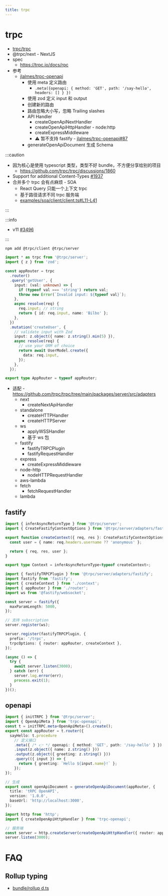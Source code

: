 ```yaml
---
title: trpc
---
```


# trpc

- [trpc/trpc](https://github.com/trpc/trpc)
- @trpc/next - NextJS
- spec
  - https://trpc.io/docs/rpc
- 参考
  - [jlalmes/trpc-openapi](https://github.com/jlalmes/trpc-openapi)
    - 使用 meta 定义路由
      - `.meta({openapi: { method: 'GET', path: '/say-hello', headers: [] } })`
    - 使用 zod 定义 input 和 output
    - 创建新的路由
    - 路由忽略大小写，忽略 Trailing slashes
    - API Handler
      - createOpenApiNextHandler
      - createOpenApiHttpHandler - node:http
      - createExpressMiddleware
      - ⚠️ 暂不支持 fastify - [jlalmes/trpc-openapi#87](https://github.com/jlalmes/trpc-openapi/issues/87)
    - generateOpenApiDocument 生成 Schema

:::caution

- 因为核心是使用 typescript 类型，类型不好 bundle，不方便分享给别的项目
  - https://github.com/trpc/trpc/discussions/1860
- Support for additional Content-Types [#1937](https://github.com/trpc/trpc/issues/1937)
- 合并多个 trpc 会有点麻烦 - SOA
  - React Query 只能一个上下文 trpc
  - 基于路径请求不同 trpc 服务端
  - [examples/soa/client/client.ts#L11-L41](https://github.com/trpc/trpc/blob/c49e0333ced133a883d276e51679c10de2f575e8/examples/soa/client/client.ts#L11-L41)

:::

:::info

- v11 [#3496](https://github.com/trpc/trpc/issues/3496)

:::

```bash
npm add @trpc/client @trpc/server
```

```ts
import * as trpc from '@trpc/server';
import { z } from 'zod';

const appRouter = trpc
  .router()
  .query('getUser', {
    input: (val: unknown) => {
      if (typeof val === 'string') return val;
      throw new Error(`Invalid input: ${typeof val}`);
    },
    async resolve(req) {
      req.input; // string
      return { id: req.input, name: 'Bilbo' };
    },
  })
  .mutation('createUser', {
    // validate input with Zod
    input: z.object({ name: z.string().min(5) }),
    async resolve(req) {
      // use your ORM of choice
      return await UserModel.create({
        data: req.input,
      });
    },
  });

export type AppRouter = typeof appRouter;
```

- 适配 - https://github.com/trpc/trpc/tree/main/packages/server/src/adapters
  - next
    - createNextApiHandler
  - standalone
    - createHTTPHandler
    - createHTTPServer
  - ws
    - applyWSSHandler
    - 基于 ws 包
  - fastify
    - fastifyTRPCPlugin
    - fastifyRequestHandler
  - express
    - createExpressMiddleware
  - node-http
    - nodeHTTPRequestHandler
  - aws-lambda
  - fetch
    - fetchRequestHandler
  - lambda

## fastify

```ts title="context.ts"
import { inferAsyncReturnType } from '@trpc/server';
import { CreateFastifyContextOptions } from '@trpc/server/adapters/fastify';

export function createContext({ req, res }: CreateFastifyContextOptions) {
  const user = { name: req.headers.username ?? 'anonymous' };

  return { req, res, user };
}

export type Context = inferAsyncReturnType<typeof createContext>;
```

```ts
import { fastifyTRPCPlugin } from '@trpc/server/adapters/fastify';
import fastify from 'fastify';
import { createContext } from './context';
import { appRouter } from './router';
import ws from '@fastify/websocket';

const server = fastify({
  maxParamLength: 5000,
});

// 支持 subscription
server.register(ws);

server.register(fastifyTRPCPlugin, {
  prefix: '/trpc',
  trpcOptions: { router: appRouter, createContext },
});

(async () => {
  try {
    await server.listen(3000);
  } catch (err) {
    server.log.error(err);
    process.exit(1);
  }
})();
```

## openapi

```ts
import { initTRPC } from '@trpc/server';
import { OpenApiMeta } from 'trpc-openapi';
const t = initTRPC.meta<OpenApiMeta>().create();
export const appRouter = t.router({
  sayHello: t.procedure
    // 定义接口
    .meta({ /* 👉 */ openapi: { method: 'GET', path: '/say-hello' } })
    .input(z.object({ name: z.string() }))
    .output(z.object({ greeting: z.string() }))
    .query(({ input }) => {
      return { greeting: `Hello ${input.name}!` };
    });
});

// 生成
export const openApiDocument = generateOpenApiDocument(appRouter, {
  title: 'tRPC OpenAPI',
  version: '1.0.0',
  baseUrl: 'http://localhost:3000',
});

import http from 'http';
import { createOpenApiHttpHandler } from 'trpc-openapi';

// 服务端
const server = http.createServer(createOpenApiHttpHandler({ router: appRouter })); /* 👈 */
server.listen(3000);
```

# FAQ

## Rollup typing

- [bundle/rollup d.ts](../typescript/typescript-faq.md#bundlerollup-dts)
